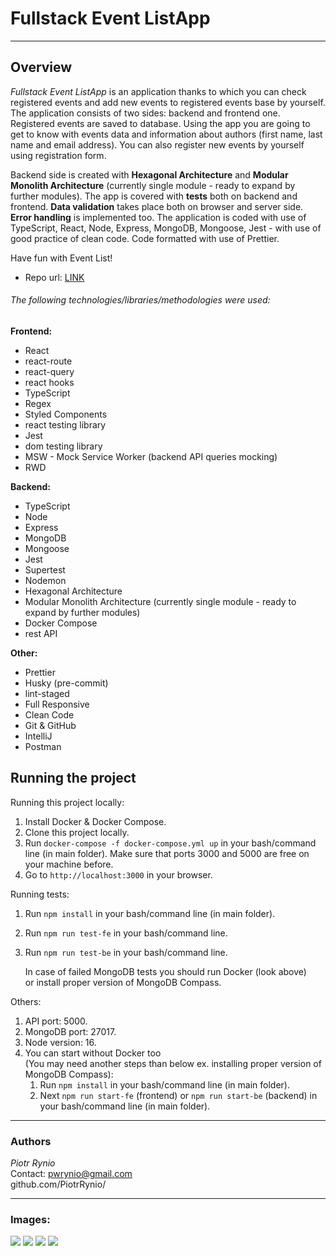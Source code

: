 # Fullstack Event ListApp

---

## Overview

_Fullstack Event ListApp_ is an application thanks to which you can check registered events and add
new events to registered events base by yourself. The application consists of two sides: backend and frontend one.
Registered events are saved to database.
Using the app you are going to get to know with events data and information about authors (first name, last name and email address).
You can also register new events by yourself using registration form.

Backend side is created with **Hexagonal Architecture** and **Modular Monolith Architecture** (currently single module - ready to expand by further modules).
The app is covered with **tests** both on backend and frontend.
**Data validation** takes place both on browser and server side.
**Error handling** is implemented too.
The application is coded with use of TypeScript, React, Node, Express, MongoDB, Mongoose, Jest - with use of good practice of clean code.
Code formatted with use of Prettier.

Have fun with Event List!

- Repo url: [LINK](https://github.com/PiotrRynio/fullstack-event-list-app.git)

###### The following technologies/libraries/methodologies were used:

**Frontend:**

- React
- react-route
- react-query
- react hooks
- TypeScript
- Regex
- Styled Components
- react testing library
- Jest
- dom testing library
- MSW - Mock Service Worker (backend API queries mocking)
- RWD

**Backend:**

- TypeScript
- Node
- Express
- MongoDB
- Mongoose
- Jest
- Supertest
- Nodemon
- Hexagonal Architecture
- Modular Monolith Architecture (currently single module - ready to expand by further modules)
- Docker Compose
- rest API

**Other:**

- Prettier
- Husky (pre-commit)
- lint-staged
- Full Responsive
- Clean Code
- Git & GitHub
- IntelliJ
- Postman

## Running the project

Running this project locally:

1. Install Docker & Docker Compose.
3. Clone this project locally.
4. Run `docker-compose -f docker-compose.yml up` in your bash/command line (in main folder). 
Make sure that ports 3000 and 5000 are free on your machine before.
6. Go to `http://localhost:3000` in your browser.

Running tests:

1. Run `npm install` in your bash/command line (in main folder).
2. Run `npm run test-fe` in your bash/command line.
3. Run `npm run test-be` in your bash/command line.

   In case of failed MongoDB tests you should run Docker (look above) <br/>
   or install proper version of MongoDB Compass.

Others:

1. API port: 5000.
2. MongoDB port: 27017.
3. Node version: 16.
4. You can start without Docker too <br/>
   (You may need another steps than below ex. installing proper version of MongoDB Compass):
   1. Run `npm install` in your bash/command line (in main folder).
   2. Next `npm run start-fe` (frontend) or `npm run start-be` (backend) in your bash/command line (in main folder).

---

### Authors

_Piotr Rynio_  
Contact:
pwrynio@gmail.com  
github.com/PiotrRynio/

---

### Images:

![](docs/image01.png)
![](docs/image02.png)
![](docs/image03.png)
![](docs/image04.png)
